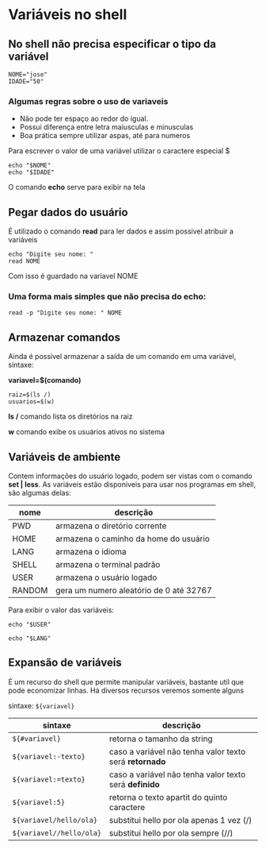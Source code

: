 # Variáveis no shell 

## No shell não precisa especificar o tipo da variável
```
NOME="jose"
IDADE="50"
 ```

### Algumas regras sobre o uso de variaveis

 * Não pode ter espaço ao redor do igual.
 * Possui diferença entre letra maiusculas e minusculas
 * Boa prática sempre utilizar aspas, até para numeros
 
Para escrever o valor de uma variável utilizar o caractere especial $
```
echo "$NOME"
echo "$IDADE"
```

O comando **echo** serve para exibir na tela


## Pegar dados do usuário 

É utilizado o comando **read** para ler dados e assim possivel atribuir a variáveis
```
echo "Digite seu nome: "
read NOME 
```

Com isso é guardado na variavel NOME

 
### Uma forma mais simples que não precisa do **echo**:

`read -p "Digite seu nome: " NOME `



## Armazenar comandos
Ainda é possivel armazenar a saída de um comando em uma variável, sintaxe:

**variavel=$(comando)**
```
raiz=$(ls /)
usuarios=$(w)
```
**ls /** comando lista os diretórios na raiz 

**w** comando exibe os usuários ativos no sistema 

## Variáveis de ambiente

Contem informações do usuário logado, podem ser vistas com o comando **set | less**. 
As variáveis estão disponiveis para usar nos programas em shell, são algumas delas:

nome | descrição
-----|---------
PWD  | armazena o diretório corrente
HOME | armazena o caminho da home do usuário
LANG | armazena o idioma
SHELL | armazena o terminal padrão
USER | armazena o usuário logado
RANDOM| gera um numero aleatório de 0 até 32767

Para exibir o valor das variáveis:

`echo "$USER"`

`echo "$LANG"`

## Expansão de variáveis

É um recurso do shell que permite manipular variáveis, bastante util que pode economizar linhas.
Há diversos recursos veremos somente alguns

sintaxe:
`${variavel}`

  sintaxe    | descrição
-------------|---------
`${#variavel}` | retorna o tamanho da string
`${variavel:-texto}` | caso a variável não tenha valor texto será **retornado**
`${variavel:=texto}` | caso a variável não tenha valor texto será **definido**
`${variavel:5}`      | retorna o texto apartit do quinto caractere
`${variavel/hello/ola}` | substitui hello por ola apenas 1 vez (/)
`${variavel//hello/ola}` | substitui hello por ola sempre (//)

